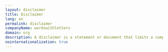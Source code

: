```yaml
---
layout: disclaimer
title: Disclaimer
lang: en
permalink: disclaimer
companyName: wordswithletters
domain: org
description: A disclaimer is a statement or document that limits a company's, organization's, or individual's responsibility or legal obligation.
nointernationalization: true
---
```

